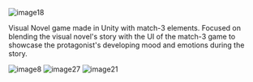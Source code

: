 ![image18](https://github.com/user-attachments/assets/895aea1d-ec5b-49cf-9c12-54cc2e0cd1ea)

Visual Novel game made in Unity with match-3 elements.
Focused on blending the visual novel's story with the UI of the match-3 game to showcase the protagonist's developing mood and emotions during the story.

![image8](https://github.com/user-attachments/assets/f0722a6e-73af-45e2-a642-82bab886a1a8)
![image27](https://github.com/user-attachments/assets/aa6f85cc-8424-4a1f-9e61-39fae0e5730d)
![image21](https://github.com/user-attachments/assets/85bb84c5-818d-4944-85bd-eee13e253419)

